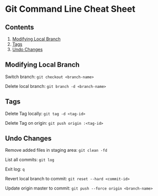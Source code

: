 # Git Command Line Cheat Sheet

## Contents

1. [Modifying Local Branch](#modifying-local-branch)
1. [Tags](#tags)
1. [Undo Changes](#undo-changes)

## Modifying Local Branch

Switch branch: `git checkout <branch-name>`

Delete local branch: `git branch -d <branch-name>`

## Tags

Delete Tag locally: `git tag -d <tag-id>`

Delete Tag on origin: `git push origin :<tag-id>`

## Undo Changes

Remove added files in staging area: `git clean -fd`

List all commits: `git log`

Exit log: `q`

Revert local branch to commit: `git reset --hard <commit-id>`

Update origin master to commit: `git push --force origin <branch-name>`
